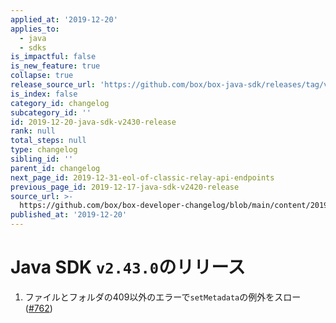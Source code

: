 ```yaml
---
applied_at: '2019-12-20'
applies_to:
  - java
  - sdks
is_impactful: false
is_new_feature: true
collapse: true
release_source_url: 'https://github.com/box/box-java-sdk/releases/tag/v2.43.0'
is_index: false
category_id: changelog
subcategory_id: ''
id: 2019-12-20-java-sdk-v2430-release
rank: null
total_steps: null
type: changelog
sibling_id: ''
parent_id: changelog
next_page_id: 2019-12-31-eol-of-classic-relay-api-endpoints
previous_page_id: 2019-12-17-java-sdk-v2420-release
source_url: >-
  https://github.com/box/box-developer-changelog/blob/main/content/2019/12-20-java-sdk-v2430-release.md
published_at: '2019-12-20'
---
```

# Java SDK `v2.43.0`のリリース

1. ファイルとフォルダの409以外のエラーで`setMetadata`の例外をスロー ([#762](https://github.com/box/box-java-sdk/pull/762))

